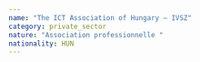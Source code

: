 ```yaml
---
name: "The ICT Association of Hungary – IVSZ"
category: private_sector
nature: "Association professionnelle "
nationality: HUN
---
```

    